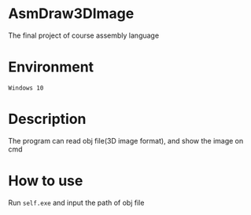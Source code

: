 # AsmDraw3DImage
The final project of course assembly language

# Environment
```
Windows 10
```

# Description
The program can read obj file(3D image format), and show the image on cmd

# How to use
Run `self.exe` and input the path of obj file
